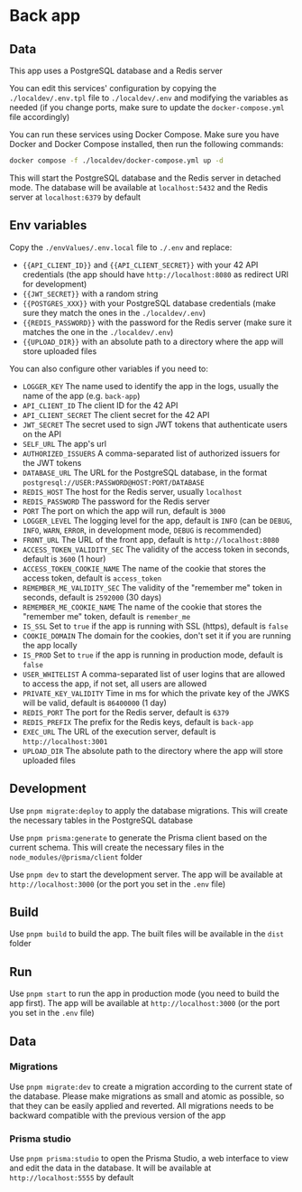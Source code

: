 # Back app

## Data

This app uses a PostgreSQL database and a Redis server

You can edit this services' configuration by copying the `./localdev/.env.tpl` file to `./localdev/.env` and modifying the variables as needed (if you change ports, make sure to update the `docker-compose.yml` file accordingly)

You can run these services using Docker Compose. Make sure you have Docker and Docker Compose installed, then run the following commands:

```bash
docker compose -f ./localdev/docker-compose.yml up -d
```

This will start the PostgreSQL database and the Redis server in detached mode. The database will be available at `localhost:5432` and the Redis server at `localhost:6379` by default

## Env variables

Copy the `./envValues/.env.local` file to `./.env` and replace:

- `{{API_CLIENT_ID}}` and `{{API_CLIENT_SECRET}}` with your 42 API credentials (the app should have `http://localhost:8080` as redirect URI for development)
- `{{JWT_SECRET}}` with a random string
- `{{POSTGRES_XXX}}` with your PostgreSQL database credentials (make sure they match the ones in the `./localdev/.env`)
- `{{REDIS_PASSWORD}}` with the password for the Redis server (make sure it matches the one in the `./localdev/.env`)
- `{{UPLOAD_DIR}}` with an absolute path to a directory where the app will store uploaded files

You can also configure other variables if you need to:

- `LOGGER_KEY` The name used to identify the app in the logs, usually the name of the app (e.g. `back-app`)
- `API_CLIENT_ID` The client ID for the 42 API
- `API_CLIENT_SECRET` The client secret for the 42 API
- `JWT_SECRET` The secret used to sign JWT tokens that authenticate users on the API
- `SELF_URL` The app's url
- `AUTHORIZED_ISSUERS` A comma-separated list of authorized issuers for the JWT tokens
- `DATABASE_URL` The URL for the PostgreSQL database, in the format `postgresql://USER:PASSWORD@HOST:PORT/DATABASE`
- `REDIS_HOST` The host for the Redis server, usually `localhost`
- `REDIS_PASSWORD` The password for the Redis server
- `PORT` The port on which the app will run, default is `3000`
- `LOGGER_LEVEL` The logging level for the app, default is `INFO` (can be `DEBUG`, `INFO`, `WARN`, `ERROR`, in development mode, `DEBUG` is recommended)
- `FRONT_URL` The URL of the front app, default is `http://localhost:8080`
- `ACCESS_TOKEN_VALIDITY_SEC` The validity of the access token in seconds, default is `3600` (1 hour)
- `ACCESS_TOKEN_COOKIE_NAME` The name of the cookie that stores the access token, default is `access_token`
- `REMEMBER_ME_VALIDITY_SEC` The validity of the "remember me" token in seconds, default is `2592000` (30 days)
- `REMEMBER_ME_COOKIE_NAME` The name of the cookie that stores the "remember me" token, default is `remember_me`
- `IS_SSL` Set to `true` if the app is running with SSL (https), default is `false`
- `COOKIE_DOMAIN` The domain for the cookies, don't set it if you are running the app locally
- `IS_PROD` Set to `true` if the app is running in production mode, default is `false`
- `USER_WHITELIST` A comma-separated list of user logins that are allowed to access the app, if not set, all users are allowed
- `PRIVATE_KEY_VALIDITY` Time in ms for which the private key of the JWKS will be valid, default is `86400000` (1 day)
- `REDIS_PORT` The port for the Redis server, default is `6379`
- `REDIS_PREFIX` The prefix for the Redis keys, default is `back-app`
- `EXEC_URL` The URL of the execution server, default is `http://localhost:3001`
- `UPLOAD_DIR` The absolute path to the directory where the app will store uploaded files

## Development

Use `pnpm migrate:deploy` to apply the database migrations. This will create the necessary tables in the PostgreSQL database

Use `pnpm prisma:generate` to generate the Prisma client based on the current schema. This will create the necessary files in the `node_modules/@prisma/client` folder

Use `pnpm dev` to start the development server. The app will be available at `http://localhost:3000` (or the port you set in the `.env` file)

## Build

Use `pnpm build` to build the app. The built files will be available in the `dist` folder

## Run

Use `pnpm start` to run the app in production mode (you need to build the app first). The app will be available at `http://localhost:3000` (or the port you set in the `.env` file)

## Data

### Migrations

Use `pnpm migrate:dev` to create a migration according to the current state of the database. Please make migrations as small and atomic as possible, so that they can be easily applied and reverted. All migrations needs to be backward compatible with the previous version of the app

### Prisma studio

Use `pnpm prisma:studio` to open the Prisma Studio, a web interface to view and edit the data in the database. It will be available at `http://localhost:5555` by default
